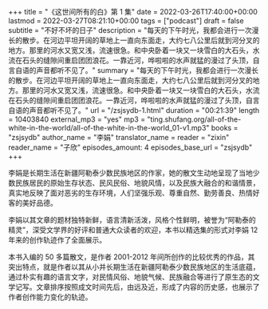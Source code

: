 +++
title = "《这世间所有的白》第 1 集"
date = 2022-03-26T17:40:00+00:00
lastmod = 2022-03-27T08:21:10+00:00
tags = ["podcast"]
draft = false
subtitle = "不好不坏的日子"
description = "每天的下午时光，我都会进行一次漫长的散步。在河边平坦开阔的草地上一直向东面走，大约七八公里后就到河分叉的地方。那里的河水又宽又浅，流速很急。和中央卧着一块又一块雪白的大石头，水流在石头的缝隙间重启团团浪花。一靠近河，哗啦啦的水声就猛的漫过了头顶，自言自语的声音都听不见了。"
summary = "每天的下午时光，我都会进行一次漫长的散步。在河边平坦开阔的草地上一直向东面走，大约七八公里后就到河分叉的地方。那里的河水又宽又浅，流速很急。和中央卧着一块又一块雪白的大石头，水流在石头的缝隙间重启团团浪花。一靠近河，哗啦啦的水声就猛的漫过了头顶，自言自语的声音都听不见了。"
url = "/zsjsydb-1.html"
duration = "00:21:39"
length = 10403840
external_mp3 = "yes"
mp3 = "ting.shufang.org/all-of-the-white-in-the-world/all-of-the-white-in-the-world_01-v1.mp3"
books = "zsjsydb"
author_name = "李娟"
translator_name =
reader = "zixin"
reader_name = "子欣"
episodes_amount: 4
episodes_base_url = "zsjsydb"
+++

李娟是长期生活在新疆阿勒泰少数民族地区的作家，她的散文生动地呈现了当地少数民族居民的原始生存状态、民风民俗、地貌风情，以及民族大融合的和谐情景，真实地反映了面对恶劣的生存环境，人们坚强乐观、尊重自然、勤劳善良、热情好客的美好品德。

李娟以其文章的题材独特新鲜，语言清新活泼，风格个性鲜明，被誉为“阿勒泰的精灵”，深受文学界的好评和普通大众读者的欢迎，本书以精选集的形式对李娟 12 年来的创作轨迹作了全面展示。

本书入编的 50 多篇散文，是作者 2001-2012 年间所创作的比较优秀的作品，其突出特点，就是作者以其从小并长期生活在新疆阿勒泰少数民族地区的生活底蕴，通过朴实有趣的语言文字，对民情风俗、地貌气候、民族融合等进行了原生态的文学记写。文章排序按照成文时间先后，由远及近，形成了内容的历史感，也展示了作者创作能力变化的轨迹。